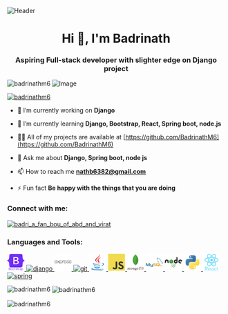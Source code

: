 ![Header](./your-header-image-name.png)
<h1 align="center">Hi 👋, I'm Badrinath</h1>
<h3 align="center">Aspiring Full-stack developer with slighter edge on Django project</h3>
<img align="right" alt="Image" width="400" src="https://i.pinimg.com/originals/81/17/8b/81178b47a8598f0c81c4799f2cdd4057.gif"

  <p align="left"> <img src="https://komarev.com/ghpvc/?username=badrinathm6&label=Profile%20views&color=0e75b6&style=flat" alt="badrinathm6" /> </p>

<p align="left"> <a href="https://github.com/ryo-ma/github-profile-trophy"><img src="https://github-profile-trophy.vercel.app/?username=badrinathm6" alt="badrinathm6" /></a> </p>

- 🔭 I’m currently working on **Django**

- 🌱 I’m currently learning **Django, Bootstrap, React, Spring boot, node.js**

- 👨‍💻 All of my projects are available at [https://github.com/BadrinathM6](https://github.com/BadrinathM6)

- 💬 Ask me about **Django, Spring boot, node js**

- 📫 How to reach me **nathb6382@gmail.com**

- ⚡ Fun fact **Be happy with the things that you are doing**

<h3 align="left">Connect with me:</h3>
<p align="left">
<a href="https://instagram.com/badri_a_fan_bou_of_abd_and_virat" target="blank"><img align="center" src="https://raw.githubusercontent.com/rahuldkjain/github-profile-readme-generator/master/src/images/icons/Social/instagram.svg" alt="badri_a_fan_bou_of_abd_and_virat" height="30" width="40" /></a>
</p>

<h3 align="left">Languages and Tools:</h3>
<p align="left"> <a href="https://getbootstrap.com" target="_blank" rel="noreferrer"> <img src="https://raw.githubusercontent.com/devicons/devicon/master/icons/bootstrap/bootstrap-plain-wordmark.svg" alt="bootstrap" width="40" height="40"/> </a> <a href="https://www.djangoproject.com/" target="_blank" rel="noreferrer"> <img src="https://cdn.worldvectorlogo.com/logos/django.svg" alt="django" width="40" height="40"/> </a> <a href="https://expressjs.com" target="_blank" rel="noreferrer"> <img src="https://raw.githubusercontent.com/devicons/devicon/master/icons/express/express-original-wordmark.svg" alt="express" width="40" height="40"/> </a> <a href="https://git-scm.com/" target="_blank" rel="noreferrer"> <img src="https://www.vectorlogo.zone/logos/git-scm/git-scm-icon.svg" alt="git" width="40" height="40"/> </a> <a href="https://www.java.com" target="_blank" rel="noreferrer"> <img src="https://raw.githubusercontent.com/devicons/devicon/master/icons/java/java-original.svg" alt="java" width="40" height="40"/> </a> <a href="https://developer.mozilla.org/en-US/docs/Web/JavaScript" target="_blank" rel="noreferrer"> <img src="https://raw.githubusercontent.com/devicons/devicon/master/icons/javascript/javascript-original.svg" alt="javascript" width="40" height="40"/> </a> <a href="https://www.mongodb.com/" target="_blank" rel="noreferrer"> <img src="https://raw.githubusercontent.com/devicons/devicon/master/icons/mongodb/mongodb-original-wordmark.svg" alt="mongodb" width="40" height="40"/> </a> <a href="https://www.mysql.com/" target="_blank" rel="noreferrer"> <img src="https://raw.githubusercontent.com/devicons/devicon/master/icons/mysql/mysql-original-wordmark.svg" alt="mysql" width="40" height="40"/> </a> <a href="https://nodejs.org" target="_blank" rel="noreferrer"> <img src="https://raw.githubusercontent.com/devicons/devicon/master/icons/nodejs/nodejs-original-wordmark.svg" alt="nodejs" width="40" height="40"/> </a> <a href="https://www.python.org" target="_blank" rel="noreferrer"> <img src="https://raw.githubusercontent.com/devicons/devicon/master/icons/python/python-original.svg" alt="python" width="40" height="40"/> </a> <a href="https://reactjs.org/" target="_blank" rel="noreferrer"> <img src="https://raw.githubusercontent.com/devicons/devicon/master/icons/react/react-original-wordmark.svg" alt="react" width="40" height="40"/> </a> <a href="https://spring.io/" target="_blank" rel="noreferrer"> <img src="https://www.vectorlogo.zone/logos/springio/springio-icon.svg" alt="spring" width="40" height="40"/> </a> </p>

<p><img align="left" src="https://github-readme-stats.vercel.app/api/top-langs?username=badrinathm6&show_icons=true&locale=en&layout=compact" alt="badrinathm6" /></p>

<p>&nbsp;<img align="center" src="https://github-readme-stats.vercel.app/api?username=badrinathm6&show_icons=true&locale=en" alt="badrinathm6" /></p>

<p><img align="center" src="https://github-readme-streak-stats.herokuapp.com/?user=badrinathm6&" alt="badrinathm6" /></p>
